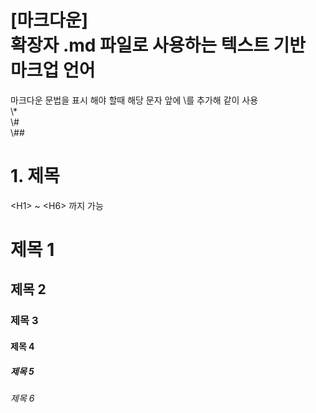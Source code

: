 [**마크다운**] 
</br>확장자 .md 파일로 사용하는 텍스트 기반 마크업 언어
=======================

마크다운 문법을 표시 해야 할때 해당 문자 앞에 \를 추가해 같이 사용
</br>\\*
</br>\\#
</br>\\##


# 1. 제목
   \<H1> ~ \<H6> 까지 가능
  
  # 제목 1
  ## 제목 2
  ### 제목 3
  #### 제목 4
  ##### 제목 5
  ###### 제목 6
  
